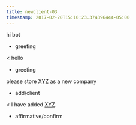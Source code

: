```yaml
---
title: newclient-03
timestamp: 2017-02-20T15:10:23.374396444-05:00
---
```


hi bot
* greeting

< hello
* greeting

please store [XYZ](company#name) as a new company
* add/client

< I have added [XYZ](company#name).
* affirmative/confirm
